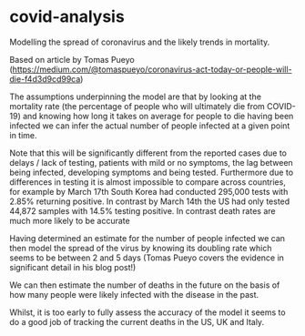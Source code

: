 # covid-analysis
Modelling the spread of coronavirus and the likely trends in mortality.

Based on article by Tomas Pueyo (https://medium.com/@tomaspueyo/coronavirus-act-today-or-people-will-die-f4d3d9cd99ca)

The assumptions underpinning the model are that by looking at the mortality rate (the percentage of people who will ultimately die from COVID-19) and knowing how long it takes on average for people to die having been infected we can infer the actual number of people infected at a given point in time.

Note that this will be significantly different from the reported cases due to delays / lack of testing, patients with mild or no symptoms, the lag between being infected, developing symptoms and being tested. Furthermore due to differences in testing it is almost impossible to compare across countries, for example by March 17th South Korea had conducted 295,000 tests with 2.85% returning positive. In contrast by March 14th the US had only tested 44,872 samples with 14.5% testing positive. In contrast death rates are much more likely to be accurate

Having determined an estimate for the number of people infected we can then model the spread of the virus by knowing its doubling rate which seems to be between 2 and 5 days (Tomas Pueyo covers the evidence in significant detail in his blog post!)

We can then estimate the number of deaths in the future on the basis of how many people were likely infected with the disease in the past.

Whilst, it is too early to fully assess the accuracy of the model it seems to do a good job of tracking the current deaths in the US, UK and Italy.
